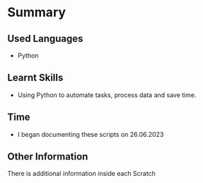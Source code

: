 # Summary

## Used Languages
- Python

## Learnt Skills
- Using Python to automate tasks, process data and save time.

## Time
- I began documenting these scripts on 26.06.2023

## Other Information
There is additional information inside each Scratch
